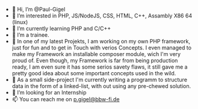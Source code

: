 - 👋 Hi, I’m @Paul-Gigel
- 👀 I’m interested in PHP, JS/NodeJS, CSS, HTML, C++, Assambly X86 64 (linux)
- 🌱 I’m currently learning PHP and C/C++
- 🌱 I’m a trainee.
- 🌱 In one of my latest Projekts, I am working on my own PHP framework, just for fun and to get in Touch with verios Concepts.
        I even managed to make my Framework an installable composer module, wich I'm very proud of. 
        Even though, my Framework is far from being production ready, I am even sure it has some serios savety flaws, 
        it still gave me a pretty good idea about some important concepts used in the wild.
- 🌱 As a small side-project I'm currently writing a programm to structure data in the form of a linked-list, 
        with out using any pre-chewed solution. 
- 💞️ I’m looking for an Internship
- 📫 You can reach me on p.gigel@bbw-fi.de
